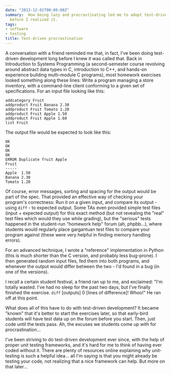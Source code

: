 ```yaml
---
date: "2013-12-01T00:00:00Z"
summary:  How being lazy and procrastinating led me to adopt test-driven development
  before I realized it.
tags:
- software
- testing
title: Test-driven procrastination
---
```


A conversation with a friend reminded me that, in fact, I've been doing
test-driven development long before I knew it was called that. Back in
Introduction to Systems Programming (a second-semester course revolving around
abstract data types in C, introduction to C++, and hands-on experience building
multi-module C programs), most homework exercises looked something along these
lines: Write a program managing a store inventory, with a command-line client
conforming to a given set of specifications. For an input file looking like
this:

```text
addcategory Fruit
addproduct Fruit Banana 2.30
addproduct Fruit Tomato 1.20
addproduct Fruit Apple 1.50
addproduct Fruit Apple 1.60
list Fruit
```

The output file would be expected to look like this:

```text
OK
OK
OK
OK
ERROR Duplicate fruit Apple
Fruit
-----
Apple  1.50
Banana 2.30
Tomato 1.20
```

Of course, error messages, sorting and spacing for the output would be part of
the spec. That provided an effective way of checking your program's
correctness: Run it on a given input, and compare its output - using `diff` - to
expected output. Some TAs even provided simple test files (input + expected output) for this exact method
(but not revealing the "real" test files which would they use while grading),
but the "serious" tests happened in the student-run "homework help" forum (ah,
phpbb...), where students would regularly place gargantuan test files to
compare your program against (these were very helpful in finding memory
handling errors).

For an advanced technique, I wrote a "reference" implementation in Python (this
is much shorter than the C version, and probably less bug-prone). I then
generated random input files, fed them into both programs, and whenever the
output would differ between the two - I'd found in a bug (in one of the
versions).

I recall a certain student festival, a friend ran up to me, and exclaimed: "I'm
totally wasted. I've had no sleep for the past two days, but I've finally
finished the exercise. `diff` \[outputs\] 0 \[lines of difference\]!  Whoo!" He
ran off at this point.

What does all of this have to do with test-driven development? It became
"known" that it's better to start the exercises later, so that early-bird
students will have test data up on the forum before you start. Then, just code
until the tests pass. Ah, the excuses we students come up with for
procrastination...

I've been striving to do test-driven development ever since, with the help of
proper unit testing frameworks, and it's hard for me to think of having ever
coded without it. There are plenty of resources online explaining why
unit-testing is such a helpful idea... all I'm saying is that you might already
be testing your code, not realizing that a nice framework can help. But more on
that later...
